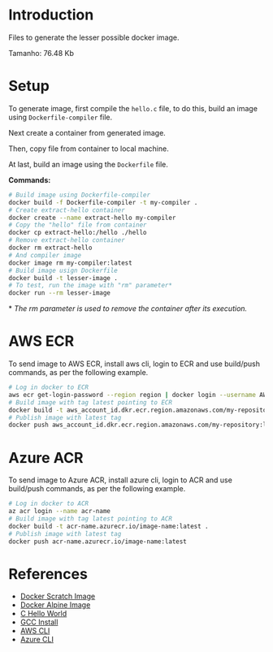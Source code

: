 
# Introduction

Files to generate the lesser possible docker image.

Tamanho: 76.48 Kb

# Setup

To generate image, first compile the `hello.c` file, to do this, build an image using `Dockerfile-compiler` file.

Next create a container from generated image.

Then, copy file from container to local machine.

At last, build an image using the `Dockerfile` file.

**Commands:**

```bash
# Build image using Dockerfile-compiler
docker build -f Dockerfile-compiler -t my-compiler .
# Create extract-hello container
docker create --name extract-hello my-compiler
# Copy the "hello" file from container
docker cp extract-hello:/hello ./hello
# Remove extract-hello container
docker rm extract-hello
# And compiler image
docker image rm my-compiler:latest
# Build image usign Dockerfile
docker build -t lesser-image .
# To test, run the image with "rm" parameter*
docker run --rm lesser-image
```

\* _The rm parameter is used to remove the container after its execution._

# AWS ECR

To send image to AWS ECR, install aws cli, login to ECR and use build/push commands, as per the following example.

```bash
# Log in docker to ECR
aws ecr get-login-password --region region | docker login --username AWS --password-stdin aws_account_id.dkr.ecr.region.amazonaws.com
# Build image with tag latest pointing to ECR
docker build -t aws_account_id.dkr.ecr.region.amazonaws.com/my-repository:latest .
# Publish image with latest tag
docker push aws_account_id.dkr.ecr.region.amazonaws.com/my-repository:latest
```

# Azure ACR

To send image to Azure ACR, install azure cli, login to ACR and use build/push commands, as per the following example.

```bash
# Log in docker to ACR
az acr login --name acr-name
# Build image with tag latest pointing to ACR
docker build -t acr-name.azurecr.io/image-name:latest .
# Publish image with latest tag
docker push acr-name.azurecr.io/image-name:latest
```

# References

- [Docker Scratch Image][docker-scratch]
- [Docker Alpine Image][docker-alpine]
- [C Hello World][c-hello-world]
- [GCC Install][gcc-install]
- [AWS CLI][aws-cli]
- [Azure CLI][az-cli]

<!-- References -->

[aws-cli]: https://docs.aws.amazon.com/cli/latest/userguide/cli-chap-getting-started.html
[az-cli]: https://learn.microsoft.com/en-us/cli/azure/get-started-with-azure-cli
[c-hello-world]: https://stackoverflow.com/questions/12355758/proper-hello-world-in-c
[docker-alpine]: https://hub.docker.com/_/alpine
[docker-scratch]: https://hub.docker.com/_/scratch
[gcc-install]: https://gcc.gnu.org/install/
